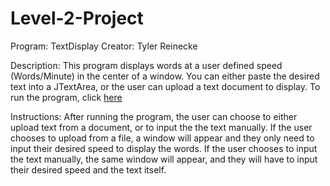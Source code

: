 # Level-2-Project

Program: TextDisplay
Creator: Tyler Reinecke

Description: This program displays words at a user defined speed (Words/Minute) in the center of a window. You can 
             either paste the desired text into a JTextArea, or the user can upload a text document to display. 
             To run the program, click 
<a href="https://github.com/rylr/Level-2-Project/blob/master/TextDisplay/TextDisplay.jar?raw=true">here</a>

Instructions: After running the program, the user can choose to either upload text from a document, or to input the
              the text manually. If the user chooses to upload from a file, a window will appear and they only need
              to input their desired speed to display the words. If the user chooses to input the text manually,
              the same window will appear, and they will have to input their desired speed and the text itself.
